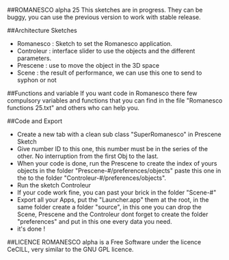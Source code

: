 ##ROMANESCO alpha 25
This sketches are in progress. They can be buggy, you can use the previous version to work with stable release.

##Architecture Sketches
* Romanesco : Sketch to set the Romanesco application.
* Controleur : interface slider to use the objects and the different parameters.
* Prescene : use to move the object in the 3D space
* Scene : the result of performance, we can use this one to send to syphon or not

##Functions and variable
If you want code in Romanesco there few compulsory variables and functions that you can find in the file "Romanesco functions 25.txt" and others who can help you.

##Code and Export
* Create a new tab with a clean sub class "SuperRomanesco" in Prescene Sketch
* Give number ID to this one, this number must be in the series of the other. No interruption from the first Obj to the last.
* When your code is done, run the Prescene to create the index of yours objects in the folder "Prescene-#/preferences/objects" paste this one in the to the folder "Controleur-#/preferences/objects".
* Run the sketch Controleur
* If your code work fine, you can past your brick in the folder "Scene-#"
* Export all your Apps, put the "Launcher.app" them at the root, in the same folder create a folder "source", in this one you can drop the Scene, Prescene and the Controleur dont forget to create the folder "preferences" and put in this one every data you need.
* it's done !




##LICENCE
ROMANESCO alpha is a Free Software under the licence CeCILL, very similar to the GNU GPL licence.
